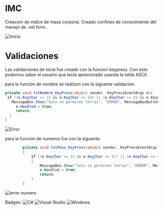 # IMC
Creacion de indice de masa corporal. Creado confines de conocimiento del manejo de .net form.

![Inicio](https://firebasestorage.googleapis.com/v0/b/curriculum-vatea.appspot.com/o/imc%2Finicio.png?alt=media&token=83bfb218-1a58-443d-b4a1-f27de98f5fa9 "Inicio")

# Validaciones
Las validaciones de tecla fue creado con la funcion keypress. Con esto podemos saber el usuario que tecla aprecionado usanda la tabla ASCII.

para la funcion de nombre se realizon con la siguente validacion:
```csharp
private void txtNombre_KeyPress(object sender, KeyPressEventArgs e){
 if ((e.KeyChar >= 33 && e.KeyChar <= 64) || (e.KeyChar >= 91 && e.KeyChar <= 96) || (e.KeyChar>= 123 && e.KeyChar <= 255)){
   MessageBox.Show("Solo se permiten letras", "ERROR", MessageBoxButtons.OK,     MessageBoxIcon.Error);
     e.Handled = true;
     return;
  }
}
```

![Error](https://firebasestorage.googleapis.com/v0/b/curriculum-vatea.appspot.com/o/imc%2Ferror%20numero.PNG?alt=media&token=259b4db1-e44d-4766-931e-87934fedfb92 "Error")

para la funcion de numeros fue con la siguente:

```csharp
        private void txtPeso_KeyPress(object sender, KeyPressEventArgs e)
        {
            if ((e.KeyChar >= 32 && e.KeyChar <= 47) || (e.KeyChar == 47) || (e.KeyChar >= 58 && e.KeyChar <= 255))
            {
                MessageBox.Show("Solo se permiten letras", "ERROR", MessageBoxButtons.OK, MessageBoxIcon.Error);
                e.Handled = true;
                return;
            }
        }
```
![error numero](https://firebasestorage.googleapis.com/v0/b/curriculum-vatea.appspot.com/o/imc%2Ferror%20nombre.png?alt=media&token=1926629f-2aaf-4f63-ba10-b97673e6e7f3 "error numero")

Badges:
![C#](https://img.shields.io/badge/c%23-%23239120.svg?style=for-the-badge&logo=c-sharp&logoColor=white) ![Visual Studio](https://img.shields.io/badge/Visual%20Studio-5C2D91.svg?style=for-the-badge&logo=visual-studio&logoColor=white) 	![Windows](https://img.shields.io/badge/Windows-0078D6?style=for-the-badge&logo=windows&logoColor=white)
